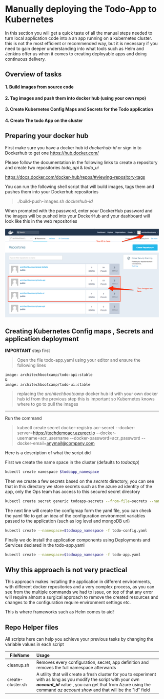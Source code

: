 # Manually deploying the Todo-App to Kubernetes

In this section you will get a quick taste of all the manual steps needed to turn local application code into a an app running on a kubernetes cluster. this is not the most efficient or recommended way, but it is necessary if you need to gain deeper understanding into what tools such as Helm and Jenkins offer us when it comes to creating deployable apps and doing continuous delivery.


## Overview of tasks

#### 1. Build images from source code
#### 2. Tag images and push them into docker hub (using your own repo)
#### 3. Create Kubernetes Config Maps and Secrets for the Todo application
#### 4. Create The todo App on the cluster


## Preparing your docker hub

First make sure you have a docker hub id _dockerhub-id_ or sign in to Dockerhub  to get one
https://hub.docker.com/

Please follow the documentation in the following links to create a repository and create two repositories _todo_api_ & _todo_ui_

https://docs.docker.com/docker-hub/repos/#viewing-repository-tags

You can run the following shell script that will build images, tags them and pushes them into your Dockerhub repositories

> ./build-push-images.sh _dockerhub-id_

When prompted with the password, enter your DockerHub password and the images will be pushed into your DockerHub and your dashboard will look like this in the web repositories

![Alt text](./readme-images/Docker_Hub.png?raw=true "Docker Hub Dashboard")


## Creating Kubernetes Config maps , Secrets and application deployment

**IMPORTANT** step first
> Open the file todo-app.yaml using your editor and ensure the following lines
```
image: architechbootcamp/todo-api:stable
&
image: architechbootcamp/todo-ui:stable
```
> replacing the _architechbootcamp_ docker hub id with your own docker hub id from the previous step this is important so Kubernetes knows where to go to pull the images


-----------------
Run the command

> kubectl create secret docker-registry acr-secret --docker-server=https://techdemoacr.azurecr.io --docker-username=acr_username --docker-password=acr_password --docker-email=anymail@company.com

Here is a description of what the script did

First we create the name space in the cluster (defaults to _todoapp_)
```bash
kubectl create namespace $todoapp_namespace
```
Then we create a few secrets based on the _secrets_ directory, you can see that in this directory we store secrets such as the azure ad identity of the app, only the Ops team has access to this secured secret directory

```bash
kubectl create secret generic todoapp-secrets --from-file=secrets --namespace=$todoapp_namespace
```

The next line will create the configmap form the yaml file, you can check the yaml file to get an idea of the configuration environment variables passed to the application (such as log level and mongoDB url)

```bash
kubectl create --namespace=$todoapp_namespace -f todo-config.yaml
```

Finally we do install the application components using Deployments and Services declared in the todo-app.yaml

```bash
kubectl create --namespace=$todoapp_namespace -f todo-app.yaml
```

## Why this approach is not very practical

This approach makes installing the application in different environments, with different docker repositories and a very complex process, as you can see from the multiple commands we had to issue, on top of that any error will require almost a surgical approach to remove the created resources and changes to the configuration require environment settings etc.

This is where frameworks such as Helm comes to aid!

## Repo Helper files

All scripts here can help you achieve your previous tasks by changing the variable values in each script

| FileName        | Usage           |
| ------------- |:---------------------|
| cleanup.sh   | Removes every configuration, secret, app definition and removes the full namespace afterwards      |
| create-cluster.sh | A utility that will create a fresh cluster for you to experiment with as long as you modify the script with your own _**account_id**_ value , you can get that from Azure using the command _az account show_ and that will be the "id" field     |
